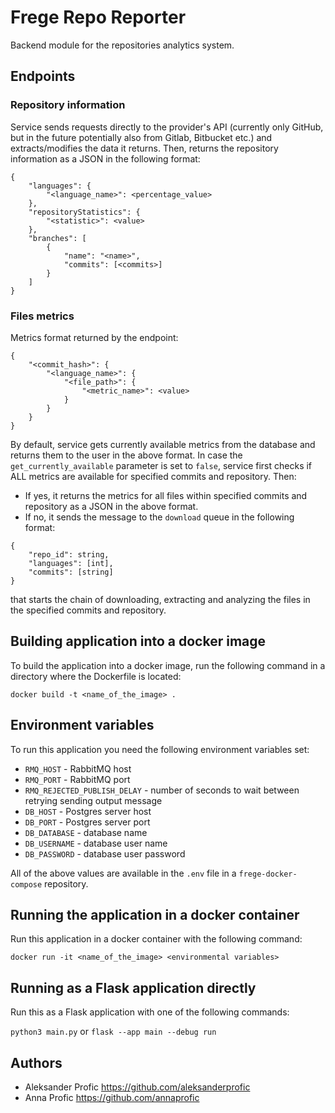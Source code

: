 # Frege Repo Reporter

Backend module for the repositories analytics system. 

## Endpoints

### Repository information

Service sends requests directly to the provider's API (currently only GitHub, 
but in the future potentially also from Gitlab, Bitbucket etc.) and extracts/modifies the data 
it returns. Then, returns the repository information as a JSON in the following format:
```
{
    "languages": {
        "<language_name>": <percentage_value>
    }, 
    "repositoryStatistics": {
        "<statistic>": <value>
    },
    "branches": [
        {
            "name": "<name>",
            "commits": [<commits>]
        }
    ]
}
```

### Files metrics

Metrics format returned by the endpoint:
```
{
    "<commit_hash>": {
        "<language_name>": {
            "<file_path>": {
                "<metric_name>": <value>
            }
        }
    }
}
```
By default, service gets currently available metrics from the database and returns 
them to the user in the above format. In case the `get_currently_available` 
parameter is set to `false`, service first checks if ALL metrics are available 
for specified commits and repository. Then:
- If yes, it returns the metrics for all files within specified commits and repository 
as a JSON in the above format.
- If no, it sends the message to the `download` queue in the following format:
```
{
    "repo_id": string,
    "languages": [int],
    "commits": [string]
}
```
that starts the chain of downloading, extracting and analyzing the files in 
the specified commits and repository.

## Building application into a docker image

To build the application into a docker image, run the following command 
in a directory where the Dockerfile is located:
```
docker build -t <name_of_the_image> .
```

## Environment variables

To run this application you need the following environment variables set:

- `RMQ_HOST` - RabbitMQ host
- `RMQ_PORT` - RabbitMQ port
- `RMQ_REJECTED_PUBLISH_DELAY` - number of seconds to wait between retrying sending output message
- `DB_HOST` - Postgres server host
- `DB_PORT` - Postgres server port
- `DB_DATABASE` - database name
- `DB_USERNAME` - database user name
- `DB_PASSWORD` - database user password

All of the above values are available in the `.env` file in a `frege-docker-compose` repository.

## Running the application in a docker container

Run this application in a docker container with the following command:

`docker run -it <name_of_the_image> <environmental variables>`

## Running as a Flask application directly

Run this as a Flask application with one of the following commands:

`python3 main.py`
or
`flask --app main --debug run`

## Authors

- Aleksander Profic https://github.com/aleksanderprofic
- Anna Profic https://github.com/annaprofic